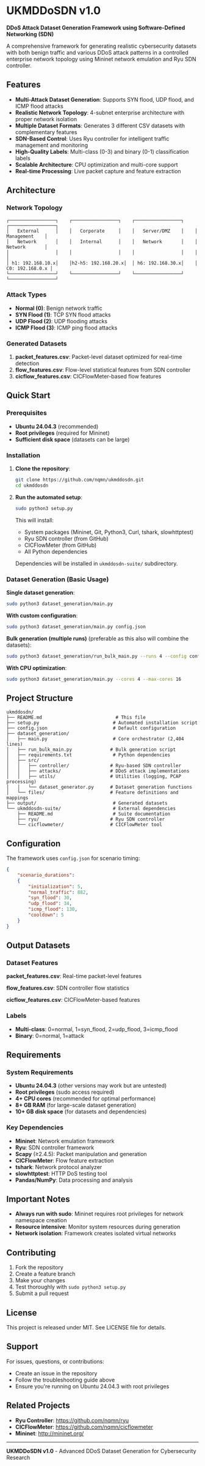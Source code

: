 # UKMDDoSDN v1.0

**DDoS Attack Dataset Generation Framework using Software-Defined Networking (SDN)**

A comprehensive framework for generating realistic cybersecurity datasets with both benign traffic and various DDoS attack patterns in a controlled enterprise network topology using Mininet network emulation and Ryu SDN controller.

## Features

- **Multi-Attack Dataset Generation**: Supports SYN flood, UDP flood, and ICMP flood attacks
- **Realistic Network Topology**: 4-subnet enterprise architecture with proper network isolation
- **Multiple Dataset Formats**: Generates 3 different CSV datasets with complementary features
- **SDN-Based Control**: Uses Ryu controller for intelligent traffic management and monitoring
- **High-Quality Labels**: Multi-class (0-3) and binary (0-1) classification labels
- **Scalable Architecture**: CPU optimization and multi-core support
- **Real-time Processing**: Live packet capture and feature extraction

## Architecture

### Network Topology
```
┌─────────────────┐    ┌─────────────────┐    ┌─────────────────┐    ┌─────────────────┐
│   External      │    │   Corporate     │    │   Server/DMZ    │    │   Management    │
│   Network       │    │   Internal      │    │   Network       │    │   Network       │
│                 │    │                 │    │                 │    │                 │
│ h1: 192.168.10.x│    │h2-h5: 192.168.20.x│  │ h6: 192.168.30.x│    │ C0: 192.168.0.x │
└─────────────────┘    └─────────────────┘    └─────────────────┘    └─────────────────┘
```

### Attack Types
- **Normal (0)**: Benign network traffic
- **SYN Flood (1)**: TCP SYN flood attacks
- **UDP Flood (2)**: UDP flooding attacks
- **ICMP Flood (3)**: ICMP ping flood attacks

### Generated Datasets
1. **packet_features.csv**: Packet-level dataset optimized for real-time detection
2. **flow_features.csv**: Flow-level statistical features from SDN controller
3. **cicflow_features.csv**: CICFlowMeter-based flow features

## Quick Start

### Prerequisites
- **Ubuntu 24.04.3** (recommended)
- **Root privileges** (required for Mininet)
- **Sufficient disk space** (datasets can be large)

### Installation

1. **Clone the repository**:
   ```bash
   git clone https://github.com/nqmn/ukmddosdn.git
   cd ukmddosdn
   ```

2. **Run the automated setup**:
   ```bash
   sudo python3 setup.py
   ```

   This will install:
   - System packages (Mininet, Git, Python3, Curl, tshark, slowhttptest)
   - Ryu SDN controller (from GitHub)
   - CICFlowMeter (from GitHub)
   - All Python dependencies

   Dependencies will be installed in `ukmddosdn-suite/` subdirectory.


### Dataset Generation (Basic Usage)

**Single dataset generation**:
```bash
sudo python3 dataset_generation/main.py
```

**With custom configuration**:
```bash
sudo python3 dataset_generation/main.py config.json
```

**Bulk generation (multiple runs)** (preferable as this also will combine the datasets):
```bash
sudo python3 dataset_generation/run_bulk_main.py --runs 4 --config config.json
```

**With CPU optimization**:
```bash
sudo python3 dataset_generation/main.py --cores 4 --max-cores 16
```

## Project Structure

```
ukmddosdn/
├── README.md                           # This file
├── setup.py                           # Automated installation script
├── config.json                        # Default configuration
├── dataset_generation/
│   ├── main.py                        # Core orchestrator (2,404 lines)
│   ├── run_bulk_main.py              # Bulk generation script
│   ├── requirements.txt               # Python dependencies
│   ├── src/
│   │   ├── controller/               # Ryu-based SDN controller
│   │   ├── attacks/                  # DDoS attack implementations
│   │   ├── utils/                    # Utilities (logging, PCAP processing)
│   │   └── dataset_generator.py      # Dataset generation functions
│   └── files/                        # Feature definitions and mappings
├── output/                            # Generated datasets
└── ukmddosdn-suite/                   # External dependencies
    ├── README.md                      # Suite documentation
    ├── ryu/                          # Ryu SDN controller
    └── cicflowmeter/                 # CICFlowMeter tool
```

## Configuration

The framework uses `config.json` for scenario timing:

```json
{
    "scenario_durations":
    {
        "initialization": 5,
        "normal_traffic": 882,
        "syn_flood": 30,
        "udp_flood": 34,
        "icmp_flood": 130,
        "cooldown": 5
    }
}
```

## Output Datasets

### Dataset Features

**packet_features.csv**: Real-time packet-level features

**flow_features.csv**: SDN controller flow statistics

**cicflow_features.csv**: CICFlowMeter-based features

### Labels
- **Multi-class**: 0=normal, 1=syn_flood, 2=udp_flood, 3=icmp_flood
- **Binary**: 0=normal, 1=attack

## Requirements

### System Requirements
- **Ubuntu 24.04.3** (other versions may work but are untested)
- **Root privileges** (sudo access required)
- **4+ CPU cores** (recommended for optimal performance)
- **8+ GB RAM** (for large-scale dataset generation)
- **10+ GB disk space** (for datasets and dependencies)

### Key Dependencies
- **Mininet**: Network emulation framework
- **Ryu**: SDN controller framework
- **Scapy** (≥2.4.5): Packet manipulation and generation
- **CICFlowMeter**: Flow feature extraction
- **tshark**: Network protocol analyzer
- **slowhttptest**: HTTP DoS testing tool
- **Pandas/NumPy**: Data processing and analysis

## Important Notes

- **Always run with sudo**: Mininet requires root privileges for network namespace creation
- **Resource intensive**: Monitor system resources during generation
- **Network isolation**: Framework creates isolated virtual networks

## Contributing

1. Fork the repository
2. Create a feature branch
3. Make your changes
4. Test thoroughly with `sudo python3 setup.py`
5. Submit a pull request

## License

This project is released under MIT. See LICENSE file for details.

## Support

For issues, questions, or contributions:
- Create an issue in the repository
- Follow the troubleshooting guide above
- Ensure you're running on Ubuntu 24.04.3 with root privileges

## Related Projects

- **Ryu Controller**: https://github.com/nqmn/ryu
- **CICFlowMeter**: https://github.com/nqmn/cicflowmeter
- **Mininet**: http://mininet.org/

---

**UKMDDoSDN v1.0** - Advanced DDoS Dataset Generation for Cybersecurity Research